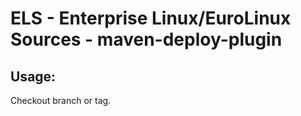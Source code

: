 # ELS - Enterprise Linux/EuroLinux Sources - maven-deploy-plugin
 
## Usage:
  Checkout branch or tag.
